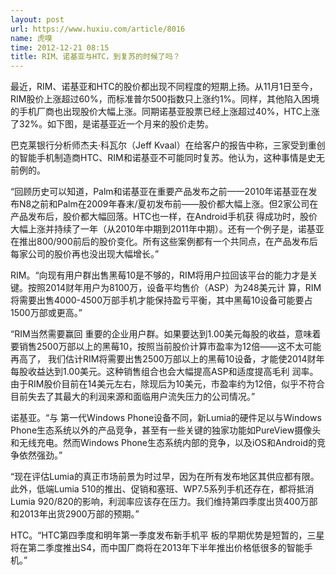 ```yaml
---
layout: post
url: https://www.huxiu.com/article/8016
name: 虎嗅
time: 2012-12-21 08:15
title: RIM、诺基亚与HTC，到复苏的时候了吗？
---
```

最近，RIM、诺基亚和HTC的股价都出现不同程度的短期上扬。从11月1日至今，RIM股价上涨超过60%，而标准普尔500指数只上涨约1%。同样，其他陷入困境的手机厂商也出现股价大幅上涨。同期诺基亚股票已经上涨超过40%，HTC上涨了32%。如下图，是诺基亚近一个月来的股价走势。

巴克莱银行分析师杰夫·科瓦尔（Jeff Kvaal）在给客户的报告中称，三家受到重创的智能手机制造商HTC、RIM和诺基亚不可能同时复苏。他认为，这种事情是史无前例的。

“回顾历史可以知道，Palm和诺基亚在重要产品发布之前——2010年诺基亚在发布N8之前和Palm在2009年春末/夏初发布前——股价都大幅上涨。但2家公司在产品发布后，股价都大幅回落。HTC也一样，在Android手机获 得成功时，股价大幅上涨并持续了一年（从2010年中期到2011年中期）。还有一个例子是，诺基亚在推出800/900前后的股价变化。所有这些案例都有一个共同点，在产品发布后每家公司的股价再也没出现大幅增长。”

RIM。“向现有用户群出售黑莓10是不够的，RIM将用户拉回该平台的能力才是关键。按照2014财年用户为8100万，设备平均售价（ASP）为248美元计 算，RIM将需要出售4000-4500万部手机才能保持盈亏平衡，其中黑莓10设备可能要占1500万部或更高。”

“RIM当然需要赢回 重要的企业用户群。如果要达到1.00美元每股的收益，意味着要销售2500万部以上的黑莓10，按照当前股价计算市盈率为12倍——这不太可能再高了， 我们估计RIM将需要出售2500万部以上的黑莓10设备，才能使2014财年每股收益达到1.00美元。这种销售组合也会大幅提高ASP和适度提高毛利 润率。由于RIM股价目前在14美元左右，除现后为10美元，市盈率约为12倍，似乎不符合目前失去了其最大的利润来源和面临用户流失压力的公司情况。”

诺基亚。“与 第一代Windows Phone设备不同，新Lumia的硬件足以与Windows Phone生态系统以外的产品竞争，甚至有一些关键的独家功能如PureView摄像头和无线充电。然而Windows Phone生态系统内部的竞争，以及iOS和Android的竞争依然强劲。”

“现在评估Lumia的真正市场前景为时过早，因为在所有发布地区其供应都有限。此外，低端Lumia 510的推出、促销和塞班、WP7.5系列手机还存在，都将抵消Lumia 920/820的影响，利润率应该存在压力。我们维持第四季度出货400万部和2013年出货2900万部的预期。”

HTC。“HTC第四季度和明年第一季度发布新手机平 板的早期优势是短暂的，三星将在第二季度推出S4，而中国厂商将在2013年下半年推出价格低很多的智能手机。”

